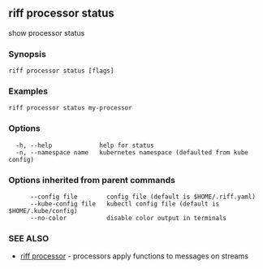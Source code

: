 ## riff processor status

show processor status

### Synopsis

<todo>

```
riff processor status [flags]
```

### Examples

```
riff processor status my-processor
```

### Options

```
  -h, --help             help for status
  -n, --namespace name   kubernetes namespace (defaulted from kube config)
```

### Options inherited from parent commands

```
      --config file        config file (default is $HOME/.riff.yaml)
      --kube-config file   kubectl config file (default is $HOME/.kube/config)
      --no-color           disable color output in terminals
```

### SEE ALSO

* [riff processor](riff_processor.md)	 - processors apply functions to messages on streams

